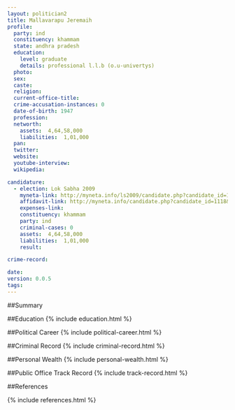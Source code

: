 ```yaml
---
layout: politician2
title: Mallavarapu Jeremaih
profile: 
  party: ind
  constituency: khammam
  state: andhra pradesh
  education: 
    level: graduate
    details: professional l.l.b (o.u-univertys)
  photo: 
  sex: 
  caste: 
  religion: 
  current-office-title: 
  crime-accusation-instances: 0
  date-of-birth: 1947
  profession: 
  networth: 
    assets:  4,64,58,000
    liabilities:  1,01,000
  pan: 
  twitter: 
  website: 
  youtube-interview: 
  wikipedia: 

candidature: 
  - election: Lok Sabha 2009
    myneta-link: http://myneta.info/ls2009/candidate.php?candidate_id=1118
    affidavit-link: http://myneta.info/candidate.php?candidate_id=1118&scan=original
    expenses-link: 
    constituency: khammam 
    party: ind
    criminal-cases: 0
    assets:  4,64,58,000
    liabilities:  1,01,000
    result:  

crime-record: 

date: 
version: 0.0.5
tags: 
---
```

##Summary


##Education
{% include education.html %}


##Political Career
{% include political-career.html %}


##Criminal Record
{% include criminal-record.html %}


##Personal Wealth
{% include personal-wealth.html %}


##Public Office Track Record
{% include track-record.html %}


##References


{% include references.html %}